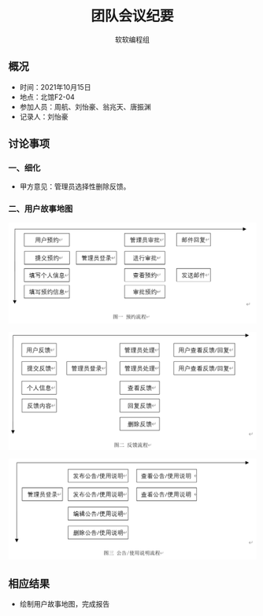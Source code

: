 <h1 style="text-align:center">团队会议纪要</h1>

<p style="text-align:center;font-family: 华文楷体">软软编程组</p>

## 概况

+ 时间：2021年10月15日
+ 地点：北馆F2-04
+ 参加人员：周航、刘怡豪、翁兆天、唐振渊
+ 记录人：刘怡豪

## 讨论事项

### 一、细化

+ 甲方意见：管理员选择性删除反馈。

### 二、用户故事地图

![image-20211015163530708](images/image-20211015163530708.png)

![image-20211015163514025](images/image-20211015163514025.png)

![image-20211015163544276](images/image-20211015163544276.png)

## 相应结果

+ 绘制用户故事地图，完成报告

